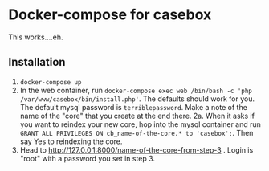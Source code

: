 # Docker-compose for casebox

This works....eh.

## Installation

1. `docker-compose up`
2. In the web container, run 
  `docker-compose exec web /bin/bash -c 'php /var/www/casebox/bin/install.php'`.  The defaults should work for you.  The default mysql password is `terriblepassword`.  Make a note of the name of the "core" that you create at the end there.
2a.  When it asks if you want to reindex your new core, hop into the mysql container and run `GRANT ALL PRIVILEGES ON cb_name-of-the-core.* to 'casebox';`.  Then say Yes to reindexing the core.
3. Head to http://127.0.0.1:8000/name-of-the-core-from-step-3 .  Login is "root" with a password you set in step 3.

